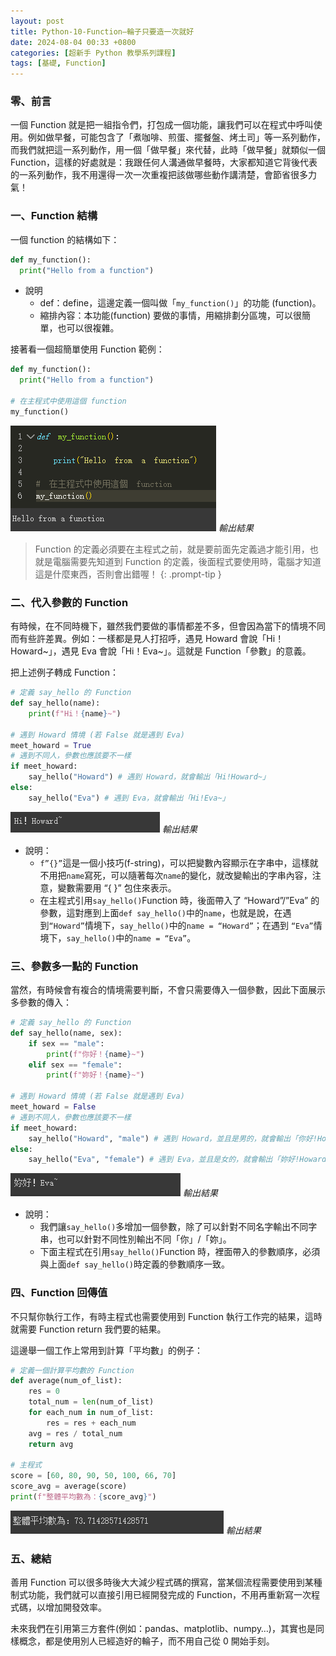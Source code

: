 ```yaml
---
layout: post
title: Python-10-Function—輪子只要造一次就好
date: 2024-08-04 00:33 +0800
categories: [超新手 Python 教學系列課程]
tags: [基礎, Function]
---
```

### 零、前言

一個 Function 就是把一組指令們，打包成一個功能，讓我們可以在程式中呼叫使用。例如做早餐，可能包含了「煮咖啡、煎蛋、擺餐盤、烤土司」等一系列動作，而我們就把這一系列動作，用一個「做早餐」來代替，此時「做早餐」就類似一個 Function，這樣的好處就是：我跟任何人溝通做早餐時，大家都知道它背後代表的一系列動作，我不用還得一次一次重複把該做哪些動作講清楚，會節省很多力氣！

### 一、Function 結構

一個 function 的結構如下：

```python
def my_function():
  print("Hello from a function")
```

- 說明
    - def：define，這邊定義一個叫做「`my_function()`」的功能 (function)。
    - 縮排內容：本功能(function) 要做的事情，用縮排劃分區塊，可以很簡單，也可以很複雜。

接著看一個超簡單使用 Function 範例：

```python
def my_function():
  print("Hello from a function")

# 在主程式中使用這個 function
my_function()
```

![輸出結果](/assets/img/post_img/Python-10-Function—輪子只要造一次就好%208face9bd31db4c1aa22a942880725ada/Untitled.png)
_輸出結果_

> Function 的定義必須要在主程式之前，就是要前面先定義過才能引用，也就是電腦需要先知道到 Function 的定義，後面程式要使用時，電腦才知道這是什麼東西，否則會出錯喔！
{: .prompt-tip }

### 二、代入參數的 Function

有時候，在不同時機下，雖然我們要做的事情都差不多，但會因為當下的情境不同而有些許差異。例如：一樣都是見人打招呼，遇見 Howard 會說「Hi！Howard~」，遇見 Eva 會說「Hi！Eva~」。這就是 Function「參數」的意義。

把上述例子轉成 Function：

```python
# 定義 say_hello 的 Function
def say_hello(name):
    print(f"Hi！{name}~")

# 遇到 Howard 情境 (若 False 就是遇到 Eva)
meet_howard = True
# 遇到不同人，參數也應該要不一樣
if meet_howard:
    say_hello("Howard") # 遇到 Howard，就會輸出「Hi!Howard~」
else:
    say_hello("Eva") # 遇到 Eva，就會輸出「Hi!Eva~」
```

![輸出結果](/assets/img/post_img/Python-10-Function—輪子只要造一次就好%208face9bd31db4c1aa22a942880725ada/Untitled%201.png)
_輸出結果_

- 說明：
    - `f”{}”`這是一個小技巧(f-string)，可以把變數內容顯示在字串中，這樣就不用把`name`寫死，可以隨著每次`name`的變化，就改變輸出的字串內容，注意，變數需要用 “{ }” 包住來表示。
    - 在主程式引用`say_hello()`Function 時，後面帶入了 “Howard”/”Eva” 的參數，這對應到上面`def say_hello()`中的`name`，也就是說，在遇到`“Howard”`情境下，`say_hello()`中的`name = “Howard”`；在遇到 `“Eva”`情境下，`say_hello()`中的`name = “Eva”`。

### 三、參數多一點的 Function

當然，有時候會有複合的情境需要判斷，不會只需要傳入一個參數，因此下面展示多參數的傳入：

```python
# 定義 say_hello 的 Function
def say_hello(name, sex):
    if sex == "male":
        print(f"你好！{name}~")
    elif sex == "female":
        print(f"妳好！{name}~")

# 遇到 Howard 情境 (若 False 就是遇到 Eva)
meet_howard = False
# 遇到不同人，參數也應該要不一樣
if meet_howard:
    say_hello("Howard", "male") # 遇到 Howard，並且是男的，就會輸出「你好!Howard~」
else:
    say_hello("Eva", "female") # 遇到 Eva，並且是女的，就會輸出「妳好!Howard~」
```

![輸出結果](/assets/img/post_img/Python-10-Function—輪子只要造一次就好%208face9bd31db4c1aa22a942880725ada/Untitled%202.png)
_輸出結果_

- 說明：
    - 我們讓`say_hello()`多增加一個參數，除了可以針對不同名字輸出不同字串，也可以針對不同性別輸出不同「你」/「妳」。
    - 下面主程式在引用`say_hello()`Function 時，裡面帶入的參數順序，必須與上面`def say_hello()`時定義的參數順序一致。

### 四、Function 回傳值

不只幫你執行工作，有時主程式也需要使用到 Function 執行工作完的結果，這時就需要 Function return 我們要的結果。

這邊舉一個工作上常用到計算「平均數」的例子：

```python
# 定義一個計算平均數的 Function
def average(num_of_list):
    res = 0
    total_num = len(num_of_list)
    for each_num in num_of_list:
        res = res + each_num
    avg = res / total_num
    return avg

# 主程式
score = [60, 80, 90, 50, 100, 66, 70]
score_avg = average(score)
print(f"整體平均數為：{score_avg}")
```

![輸出結果](/assets/img/post_img/Python-10-Function—輪子只要造一次就好%208face9bd31db4c1aa22a942880725ada/Untitled%203.png)
_輸出結果_

### 五、總結

善用 Function 可以很多時後大大減少程式碼的撰寫，當某個流程需要使用到某種制式功能，我們就可以直接引用已經開發完成的 Function，不用再重新寫一次程式碼，以增加開發效率。

未來我們在引用第三方套件(例如：pandas、matplotlib、numpy…)，其實也是同樣概念，都是使用別人已經造好的輪子，而不用自己從 0 開始手刻。